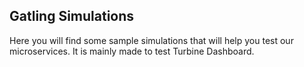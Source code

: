 ## Gatling Simulations

Here you will find some sample simulations that will help you test our microservices.
It is mainly made to test Turbine Dashboard.